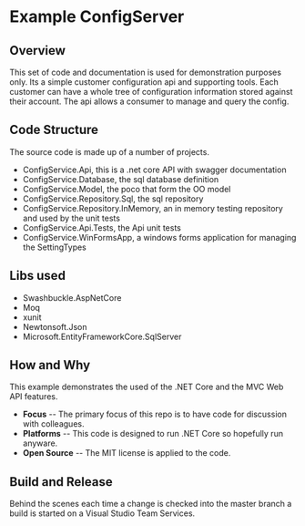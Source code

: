 # Example ConfigServer

## Overview
This set of code and documentation is used for demonstration purposes only. Its a simple customer configuration api and supporting tools. Each customer can have a whole tree of configuration information stored against their account. The api allows a consumer to manage and query the config.

## Code Structure
The source code is made up of a number of projects. 
- ConfigService.Api, this is a .net core API with swagger documentation
- ConfigService.Database, the sql database definition
- ConfigService.Model, the poco that form the OO model
- ConfigService.Repository.Sql, the sql repository
- ConfigService.Repository.InMemory, an in memory testing repository and used by the unit tests
- ConfigService.Api.Tests, the Api unit tests
- ConfigService.WinFormsApp, a windows forms application for managing the SettingTypes

## Libs used
- Swashbuckle.AspNetCore
- Moq
- xunit
- Newtonsoft.Json
- Microsoft.EntityFrameworkCore.SqlServer

## How and Why
This example demonstrates the used of the .NET Core and the MVC Web API features.

- **Focus** -- The primary focus of this repo is to have code for discussion with colleagues.
- **Platforms** -- This code is designed to run .NET Core so hopefully run anyware.
- **Open Source** -- The MIT license is applied to the code.

## Build and Release

Behind the scenes each time a change is checked into the master branch a build is started on a Visual Studio Team Services.

